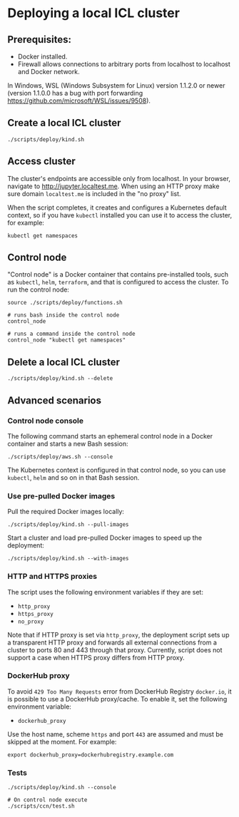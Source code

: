 # Deploying a local ICL cluster

## Prerequisites:

* Docker installed.
* Firewall allows connections to arbitrary ports from localhost to localhost and Docker network.

In Windows, WSL (Windows Subsystem for Linux) version 1.1.2.0 or newer (version 1.1.0.0 has a bug with port forwarding https://github.com/microsoft/WSL/issues/9508).  

## Create a local ICL cluster

```
./scripts/deploy/kind.sh
```

## Access cluster

The cluster's endpoints are accessible only from localhost.
In your browser, navigate to http://jupyter.localtest.me.
When using an HTTP proxy make sure domain `localtest.me` is included in the "no proxy" list.

When the script completes, it creates and configures a Kubernetes default context,
so if you have `kubectl` installed you can use it to access the cluster, for example:

```
kubectl get namespaces
```

## Control node

"Control node" is a Docker container that contains pre-installed tools,
such as `kubectl`, `helm`, `terraform`, and that is configured to access the cluster.
To run the control node:

```
source ./scripts/deploy/functions.sh

# runs bash inside the control node
control_node

# runs a command inside the control node
control_node "kubectl get namespaces"
```

## Delete a local ICL cluster

```
./scripts/deploy/kind.sh --delete
```

## Advanced scenarios

### Control node console

The following command starts an ephemeral control node in a Docker container and starts a new Bash session:

```shell
./scripts/deploy/aws.sh --console
```

The Kubernetes context is configured in that control node,
so you can use `kubectl`, `helm` and so on in that Bash session.

### Use pre-pulled Docker images

Pull the required Docker images locally:

```
./scripts/deploy/kind.sh --pull-images
```

Start a cluster and load pre-pulled Docker images to speed up the deployment:

```
./scripts/deploy/kind.sh --with-images
```

### HTTP and HTTPS proxies

The script uses the following environment variables if they are set:

* `http_proxy`
* `https_proxy`
* `no_proxy`

Note that if HTTP proxy is set via `http_proxy`,
the deployment script sets up a transparent HTTP proxy and forwards all external connections from a cluster to ports 80 and 443 through that proxy.
Currently, script does not support a case when HTTPS proxy differs from HTTP proxy.

### DockerHub proxy

To avoid `429 Too Many Requests` error from DockerHub Registry `docker.io`, it is possible to use a DockerHub proxy/cache.
To enable it, set the following environment variable:

* `dockerhub_proxy`

Use the host name, scheme `https` and port `443` are assumed and must be skipped at the moment.
For example:

```
export dockerhub_proxy=dockerhubregistry.example.com
```

### Tests

```shell
./scripts/deploy/kind.sh --console

# On control node execute
./scripts/ccn/test.sh
```

